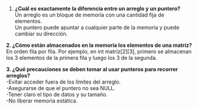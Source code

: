 1. **¿Cuál es exactamente la diferencia entre un arreglo y un puntero?**  
Un arreglo es un bloque de memoria con una cantidad fija de elementos.   
Un puntero puede apuntar a cualquier parte de la memoria y puede cambiar su dirección.  

**2. ¿Cómo están almacenados en la memoria los elementos de una matriz?**    
En orden fila por fila. Por ejemplo, en int matriz[2][3], primero se almacenan los 3 elementos de la primera fila y luego los 3 de la segunda.

**3. ¿Qué precauciones se deben tomar al usar punteros para recorrer arreglos?**    
-Evitar acceder fuera de los límites del arreglo.  
-Asegurarse de que el puntero no sea NULL.  
-Tener claro el tipo de datos y su tamaño.  
-No liberar memoria estática.

